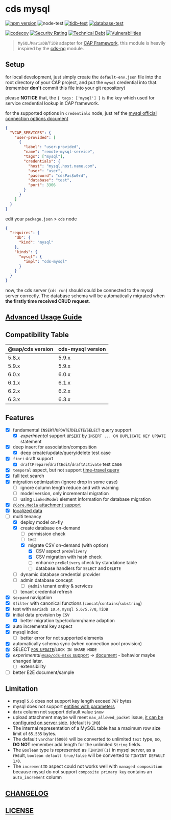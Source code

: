 # cds mysql

[![npm version](https://img.shields.io/npm/v/cds-mysql?label=cds-mysql)](https://www.npmjs.com/package/cds-mysql)
![node-test](https://github.com/Soontao/cds-mysql/workflows/node-test/badge.svg)
[![tidb-test](https://github.com/Soontao/cds-mysql/actions/workflows/tidb.yml/badge.svg)](https://github.com/Soontao/cds-mysql/actions/workflows/tidb.yml)
[![database-test](https://github.com/Soontao/cds-mysql/actions/workflows/database.yml/badge.svg)](https://github.com/Soontao/cds-mysql/actions/workflows/database.yml)

[![codecov](https://codecov.io/gh/Soontao/cds-mysql/branch/main/graph/badge.svg?token=xTt6AaHeuu)](https://codecov.io/gh/Soontao/cds-mysql)
[![Security Rating](https://sonarcloud.io/api/project_badges/measure?project=Soontao_cds-mysql&metric=security_rating)](https://sonarcloud.io/dashboard?id=Soontao_cds-mysql)
[![Technical Debt](https://sonarcloud.io/api/project_badges/measure?project=Soontao_cds-mysql&metric=sqale_index)](https://sonarcloud.io/dashboard?id=Soontao_cds-mysql)
[![Vulnerabilities](https://sonarcloud.io/api/project_badges/measure?project=Soontao_cds-mysql&metric=vulnerabilities)](https://sonarcloud.io/dashboard?id=Soontao_cds-mysql)

> `MySQL`/`MariaDB`/`TiDB` adapter for [CAP Framework](https://cap.cloud.sap/docs/about/), this module is heavily inspired by the [cds-pg](https://github.com/sapmentors/cds-pg) module.

## Setup

for local development, just simply create the `default-env.json` file into the root directory of your CAP project, and put the `mysql` credential into that. (remember **don't** commit this file into your git repository)

please **NOTICE** that, the `{ tags: ['mysql'] }` is the key which used for service credential lookup in CAP framework.

for the supported options in `credentials` node, just ref the [mysql official connection options document](https://www.npmjs.com/package/mysql#connection-options)

```json
{
  "VCAP_SERVICES": {
    "user-provided": [
      {
        "label": "user-provided",
        "name": "remote-mysql-service",
        "tags": ["mysql"],
        "credentials": {
          "host": "mysql.host.name.com",
          "user": "user",
          "password": "cdsPas$w0rd",
          "database": "test",
          "port": 3306
        }
      }
    ]
  }
}
```

edit your `package.json` > `cds` node

```json
{
  "requires": {
    "db": {
      "kind": "mysql"
    },
    "kinds": {
      "mysql": {
        "impl": "cds-mysql"
      }
    }
  }
}
```

now, the cds server (`cds run`) should could be connected to the mysql server correctly. The database schema will be automatically migrated when **the firstly time received CRUD request**.

## [Advanced Usage Guide](./docs/ADVANCED_USAGE.md)

## Compatibility Table

| @sap/cds version | cds-mysql version |
| ---------------- | ----------------- |
| 5.8.x            | 5.9.x             |
| 5.9.x            | 5.9.x             |
| 6.0.x            | 6.0.x             |
| 6.1.x            | 6.1.x             |
| 6.2.x            | 6.2.x             |
| 6.3.x            | 6.3.x             |

## Features

- [x] fundamental `INSERT`/`UPDATE`/`DELETE`/`SELECT` query support
  - [x] _experimental_ support [`UPSERT`](./docs/ADVANCED_USAGE.md#upsert) by `INSERT ... ON DUPLICATE KEY UPDATE` statement
- [x] deep insert for association/composition
  - [x] deep create/update/query/delete test case
- [x] `fiori` draft support
  - [x] `draftPrepare`/`draftEdit`/`draftActivate` test case
- [x] `temporal` aspect, but not support [time-travel query](https://cap.cloud.sap/docs/guides/temporal-data#time-travel-queries)
- [x] full text search
- [x] migration optimization (ignore drop in some case)
  - [ ] ignore column length reduce and with warning
  - [ ] model version, only incremental migration
  - [ ] using `LinkedModel` element information for database migration
- [x] [`@Core.Media` attachment support](https://cap.cloud.sap/docs/guides/media-data)
- [x] [localized data](https://cap.cloud.sap/docs/guides/localized-data)
- [ ] multi tenancy
  - [x] deploy model on-fly
  - [x] create database on-demand
    - [ ] permission check
    - [ ] test
    - [x] migrate CSV on-demand (with option)
      - [x] CSV aspect `preDelivery`
      - [x] CSV migration with hash check
      - [ ] enhance `preDelivery` check by standalone table
      - [ ] database handlers for `SELECT` and `DELETE`
  - [ ] dynamic database credential provider
  - [ ] admin database concept
    - [ ] `@admin` tenant entity & services
  - [ ] tenant credential refresh
- [x] `$expand` navigation
- [x] `$filter` with canonical functions (`concat`/`contains`/`substring`)
- [x] test with `mariadb 10.4`, `mysql 5.6/5.7/8`, `TiDB`
- [x] initial data provision by `CSV`
  - [x] better migration type/column/name adaption
- [x] auto incremental key aspect
- [x] mysql index
  - [ ] better error for not supported elements
- [x] automatically schema sync (when connection pool provision)
- [x] SELECT [`FOR UPDATE`](https://cap.cloud.sap/docs/node.js/cds-ql?q=forUpdate#select-forUpdate)/`LOCK IN SHARE MODE`
- [x] _experimental_ [`@sap/cds-mtxs` support](https://pages.github.tools.sap/cap/docs/guides/multitenancy/mtxs) -> [document](./docs/MTXS.md) - behavior maybe changed later.
  - [ ] extensibility
- [ ] better E2E document/sample

## Limitation

- mysql `5.6` does not support key length exceed `767` bytes
- mysql does not support [entities with parameters](https://cap.cloud.sap/docs/cds/cdl?q=parameter#exposed-entities)
- `date` column not support default value `$now`
- upload attachment maybe will meet `max_allowed_packet` issue, [it can be configured on server side](https://dev.mysql.com/doc/refman/8.0/en/packet-too-large.html). (default is `1MB`)
- The internal representation of a MySQL table has a maximum row size limit of `65,535` bytes.
- The default `varchar(5000)` will be converted to unlimited `text` type, so, **DO NOT** remember add length for the unlimited `String` fields.
- The `Boolean` type is represented as `TINYINT(1)` in mysql server, as a result, `boolean default true/false` will be converted to `TINYINT DEFAULT 1/0`.
- The `incrementID` aspect could not works well with `managed composition` because mysql do not support `composite primary key` contains an `auto_increment` column

## [CHANGELOG](./CHANGELOG.md)

## [LICENSE](./LICENSE)
